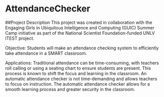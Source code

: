 # AttendanceChecker

##Project Description
This project was created in collaboration with the Engaging Girls in Ubiquitous Intelligence and Computing (GUIC) Summer Camp initiative as part of the National Scientist Foundation-funded UNLV ITEST project. 

Objective: Students will make an attendance checking system to efficiently take attendance in a
SMART classroom.

Applications: Traditional attendance can be time-consuming, with teachers roll calling or using
a seating chart to ensure students are present. This process is known to shift the focus and
learning in the classroom. An automatic attendance checker is not time-demanding and allows
teachers to focus on instruction. The automatic attendance checker allows for a smooth learning
process and greater security in the classroom.

